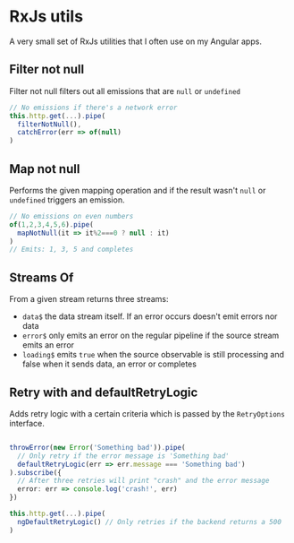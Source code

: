 # RxJs utils
A very small set of RxJs utilities that I often use on my Angular apps.


## Filter not null

Filter not null filters out all emissions that are `null` or `undefined` 

```typescript
// No emissions if there's a network error
this.http.get(...).pipe(
  filterNotNull(),
  catchError(err => of(null)
)
```


## Map not null

Performs the given mapping operation and if the result wasn't `null` or `undefined` triggers an emission.

```typescript
// No emissions on even numbers
of(1,2,3,4,5,6).pipe(
  mapNotNull(it => it%2===0 ? null : it)
)
// Emits: 1, 3, 5 and completes
```

## Streams Of

From a given stream returns three streams: 
* `data$` the data stream itself. If an error occurs doesn't emit errors nor data
* `error$` only emits an error on the regular pipeline if the source stream emits an error
* `loading$` emits `true` when the source observable is still processing and false when it sends data, an error or completes


## Retry with and defaultRetryLogic

Adds retry logic with a certain criteria which is passed by the `RetryOptions` interface.

```typescript

throwError(new Error('Something bad')).pipe(
  // Only retry if the error message is 'Something bad' 
  defaultRetryLogic(err => err.message === 'Something bad')
).subscribe({
  // After three retries will print "crash" and the error message
  error: err => console.log('crash!', err)
})

this.http.get(...).pipe(
  ngDefaultRetryLogic() // Only retries if the backend returns a 500
)
```



